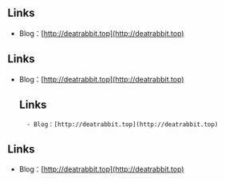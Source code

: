 
## Links
- Blog：[http://deatrabbit.top](http://deatrabbit.top)   

## Links
- Blog：[http://deatrabbit.top](http://deatrabbit.top)   

	## Links
		- Blog：[http://deatrabbit.top](http://deatrabbit.top)   

## Links
- Blog：[http://deatrabbit.top](http://deatrabbit.top)   
